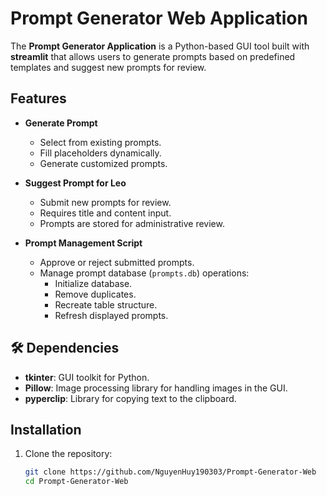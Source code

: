 # Prompt Generator Web Application

The **Prompt Generator Application** is a Python-based GUI tool built with **streamlit** that allows users to generate prompts based on predefined templates and suggest new prompts for review.
## Features

- **Generate Prompt**
  - Select from existing prompts.
  - Fill placeholders dynamically.
  - Generate customized prompts.

- **Suggest Prompt for Leo**
  - Submit new prompts for review.
  - Requires title and content input.
  - Prompts are stored for administrative review.

- **Prompt Management Script**
  - Approve or reject submitted prompts.
  - Manage prompt database (`prompts.db`) operations:
    - Initialize database.
    - Remove duplicates.
    - Recreate table structure.
    - Refresh displayed prompts.

## 🛠️ Dependencies

- **tkinter**: GUI toolkit for Python.
- **Pillow**: Image processing library for handling images in the GUI.
- **pyperclip**: Library for copying text to the clipboard.

## Installation

1. Clone the repository:

   ```bash
   git clone https://github.com/NguyenHuy190303/Prompt-Generator-Web
   cd Prompt-Generator-Web
